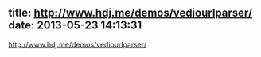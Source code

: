 title: http://www.hdj.me/demos/vediourlparser/
date: 2013-05-23 14:13:31
---

<a href="http://www.hdj.me/demos/vediourlparser/">http://www.hdj.me/demos/vediourlparser/</a>